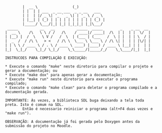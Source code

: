```  _____                  _             
		|  __ \                (_)            
		| |  | | ___  _ __ ___  _ _ __   ___  
		| |  | |/ _ \| '_ ` _ \| | '_ \ / _ \ 
		| |__| | (_) | | | | | | | | | | (_) |
		|_____/ \___/|_| |_| |_|_|_| |_|\___/ 
 _____          __   __          _____  _____        _    _ __  __ 
|  __ \    /\   \ \ / /   /\    / ____|/ ____|  /\  | |  | |  \/  |
| |__) |  /  \   \ V /   /  \  | (___ | (___   /  \ | |  | | \  / |
|  _  /  / /\ \   > <   / /\ \  \___ \ \___ \ / /\ \| |  | | |\/| |
| | \ \ / ____ \ / . \ / ____ \ ____) |____) / ____ \ |__| | |  | |
|_|  \_|_/    \_|_/ \_|_/    \_\_____/|_____/_/    \_\____/|_|  |_|
```


	INSTRUCOES PARA COMPILAÇÃO E EXECUÇÃO:
	
	* Execute o comando "make" neste diretorio para compilar o projeto e gerar a documentação; ou
	* Execute "make dox" para apenas gerar a documentação;
	* Execute "make run" neste diretorio para executar o programa compilado;
	* Execute o comando "make clean" para deletar o programa compilado e a documentação gerada.
	
	IMPORTANTE:	Às vezes, a biblioteca SDL buga deixando a tela toda preta. Isto é comum na SDL.
			Então é necessario reiniciar o programa (alt+F4 duas vezes e "make run").
	
	OBSERVAÇÃO:	A documentação já foi gerada pelo Doxygen antes da submissão do projeto no Moodle.
